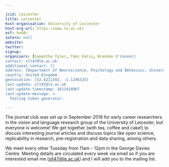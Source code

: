 ```yaml
---

jcid: leicester
title: Leicester
host-organisation: University of Leicester
host-org-url: https://www.le.ac.uk/
osf: he48c
zotero: null
website: 
twitter: 
signup: 
organisers: [Samantha Tyler, Tami Kalsi, Brendan O'Connor]
contact: slt47@le.ac.uk
additional-contact: []
address: [Department of Neuroscience, Psychology and Behaviour, University of Leicester, University Road, LE1 7RH, Leicester]
country: United Kingdom
geolocation: [52.6211393, -1.1246325]
last-update: slt47@le.ac.uk
last-update-timestamp: 1611914967
last-update-message: >-
  Testing token generator.

---
```


The journal club was set up in September 2019 for early career researchers in the vision and language research group of the University of Leicester, but everyone is welcome!  We get together (with tea, coffee and cake!) to discuss interesting journal articles and discuss topics like open science, replicability in research, pre-registration and data sharing, among others. 

We meet every other Tuesday from 11am - 12pm in the George Davies Centre. Meeting details are circulated every week via email so if you are interested email me ([slt47@le.ac.uk](mailto:slt47@le.ac.uk)) and I will add you to the mailing list.
